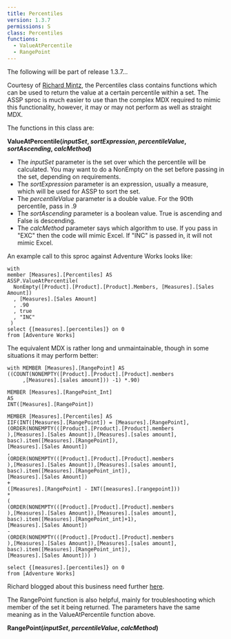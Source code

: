 ```yaml
---
title: Percentiles
version: 1.3.7
permissions: S
class: Percentiles
functions:
  - ValueAtPercentile
  - RangePoint
---
```

The following will be part of release 1.3.7...

Courtesy of [Richard Mintz](http://richmintzbi.wordpress.com), the Percentiles class contains functions which can be used to return the value at a certain percentile within a set. The ASSP sproc is much easier to use than the complex MDX required to mimic this functionality, however, it may or may not perform as well as straight MDX.

The functions in this class are:

**ValueAtPercentile(_inputSet_, _sortExpression_, _percentileValue_, _sortAscending_, _calcMethod_)**

* The _inputSet_ parameter is the set over which the percentile will be calculated. You may want to do a NonEmpty on the set before passing in the set, depending on requirements.
* The _sortExpression_ parameter is an expression, usually a measure, which will be used for ASSP to sort the set.
* The _percentileValue_ parameter is a double value. For the 90th percentile, pass in .9
* The _sortAscending_ parameter is a boolean value. True is ascending and False is descending.
* The _calcMethod_ parameter says which algorithm to use. If you pass in "EXC" then the code will mimic Excel. If "INC" is passed in, it will not mimic Excel.

An example call to this sproc against Adventure Works looks like:

```raw
with
member [Measures].[Percentiles] AS
ASSP.ValueAtPercentile(
  NonEmpty([Product].[Product].[Product].Members, [Measures].[Sales Amount])
  , [Measures].[Sales Amount]
  , .90
  , true
  , "INC"
 )
select {[measures].[percentiles]} on 0
from [Adventure Works]
```

The equivalent MDX is rather long and unmaintainable, though in some situations it may perform better:

```raw
with MEMBER [Measures].[RangePoint] AS
((COUNT(NONEMPTY([Product].[Product].[Product].members
     ,[Measures].[sales amount])) -1) *.90)
 
MEMBER [Measures].[RangePoint_Int]
AS
INT([Measures].[RangePoint])
 
MEMBER [Measures].[Percentiles] AS
IIF(INT([Measures].[RangePoint]) = [Measures].[RangePoint], 
(ORDER(NONEMPTY(([Product].[Product].[Product].members
),[Measures].[Sales Amount]),[Measures].[sales amount], basc).item([Measures].[RangePoint]), 
[Measures].[Sales Amount])
,
(ORDER(NONEMPTY(([Product].[Product].[Product].members
),[Measures].[Sales Amount]),[Measures].[sales amount], basc).item([Measures].[RangePoint_int]), 
[Measures].[Sales Amount])
+ 
([Measures].[RangePoint] - INT([measures].[rangepoint]))
*
(
(ORDER(NONEMPTY(([Product].[Product].[Product].members
),[Measures].[Sales Amount]),[Measures].[sales amount], basc).item([Measures].[RangePoint_int]+1), 
[Measures].[Sales Amount])
-
(ORDER(NONEMPTY(([Product].[Product].[Product].members
),[Measures].[Sales Amount]),[Measures].[sales amount], basc).item([Measures].[RangePoint_int]), 
[Measures].[Sales Amount])) )   
 
select {[measures].[percentiles]} on 0
from [Adventure Works]
```

Richard blogged about this business need further [here](http://richmintzbi.wordpress.com/2012/06/07/percentiles-like-excel-to-the-4th-power-t-sql-sql-clr-mdx-assp/).

The RangePoint function is also helpful, mainly for troubleshooting which member of the set it being returned. The parameters have the same meaning as in the ValueAtPercentile function above.

**RangePoint(_inputSet_, _percentileValue_, _calcMethod_)**
